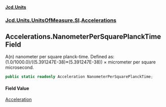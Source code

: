 #### [Jcd.Units](index.md 'index')
### [Jcd.Units.UnitsOfMeasure.SI](Jcd.Units.UnitsOfMeasure.SI.md 'Jcd.Units.UnitsOfMeasure.SI').[Accelerations](Accelerations.md 'Jcd.Units.UnitsOfMeasure.SI.Accelerations')

## Accelerations.NanometerPerSquarePlanckTime Field

A(n) nanometer per square planck-time. Defined as: (1.0/1000.0)/((5.391247E-38)*(5.391247E-38)) × micrometer per square microsecond.

```csharp
public static readonly Acceleration NanometerPerSquarePlanckTime;
```

#### Field Value
[Acceleration](Acceleration.md 'Jcd.Units.UnitTypes.Acceleration')